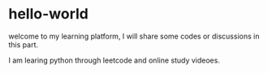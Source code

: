 # hello-world
welcome to my learning platform, I will share some codes or discussions in this part.

I am learing python through leetcode and online study videoes.

